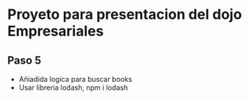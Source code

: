 # Proyeto para presentacion del dojo Empresariales

## Paso 5

* Añiadida logica para buscar books
* Usar libreria lodash, npm i lodash